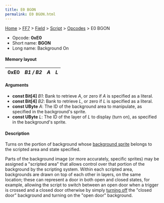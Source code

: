 ```yaml
---
title: E0 BGON
permalink: E0 BGON.html
---
```


[Home](../../../../Main%20Page.md) > [FF7](../../../../FF7.md) > [Field](../../../Field.md) > [Script](../../Script.md) > [Opcodes](../Opcodes.md) > E0 BGON

-   Opcode: **0xE0**
-   Short name: **BGON**
-   Long name: Background On

#### Memory layout

| 0xE0 | *B1 / B2* | *A* | *L* |
|------|-----------|-----|-----|

#### Arguments

-   **const Bit\[4\]** *B1*: Bank to retrieve *A*, or zero if *A* is
    specified as a literal.
-   **const Bit\[4\]** *B2*: Bank to retrieve *L*, or zero if *L* is
    specified as a literal.
-   **const UByte** *A*: The ID of the background area to manipulate, as
    specified in the background's sprite.
-   **const UByte** *L*: The ID of the layer of *L* to display (turn
    on), as specified in the background's sprite.

#### Description

Turns on the portion of background whose [background sprite][] belongs
to the scripted area and state specified.

Parts of the background image (or more accurately, specific sprites) may
be assigned a "scripted area" that allows control over that portion of
the background by the scripting system. Within each scripted area,
backgrounds are drawn on top of each other in layers, on the same
location; these can represent a door in both open and closed states, for
example, allowing the script to switch between an open door when a
trigger is crossed and a closed door otherwise by simply [turning off][]
the "closed door" background and turning on the "open door" background.

  [background sprite]: ../../Sprite.md "wikilink"
  [turning off]: E1%20BGOFF.md "wikilink"
